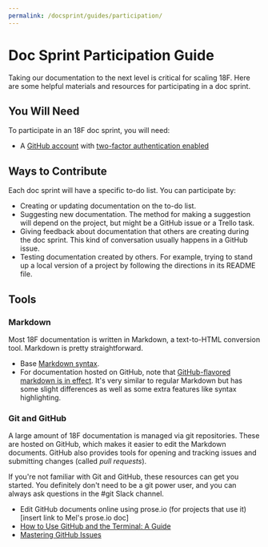 ```yaml
---
permalink: /docsprint/guides/participation/
---
```


# Doc Sprint Participation Guide

Taking our documentation to the next level is critical for scaling 18F. Here are some helpful materials and resources for participating in a doc sprint.

## You Will Need
To participate in an 18F doc sprint, you will need:

* A [GitHub account](https://help.github.com/articles/signing-up-for-a-new-github-account/) with [two-factor authentication enabled](https://help.github.com/articles/about-two-factor-authentication/)

## Ways to Contribute
Each doc sprint will have a specific to-do list. You can participate by:

* Creating or updating documentation on the to-do list.
* Suggesting new documentation. The method for making a suggestion will depend on the project, but might be a GitHub issue or a Trello task.
* Giving feedback about documentation that others are creating during the doc sprint. This kind of conversation usually happens in a GitHub issue.
* Testing documentation created by others. For example, trying to stand up a local version of a project by following the directions in its README file.


## Tools

### Markdown

Most 18F documentation is written in Markdown, a text-to-HTML conversion tool. Markdown is pretty straightforward.

* Base [Markdown syntax](http://daringfireball.net/projects/markdown/).
* For documentation hosted on GitHub, note that [GitHub-flavored markdown is in effect](https://help.github.com/articles/github-flavored-markdown/). It's very similar to regular Markdown but has some slight differences as well as some extra features like syntax highlighting.

### Git and GitHub

A large amount of 18F documentation is managed via git repositories. These are hosted on GitHub, which makes it easier to edit the Markdown documents. GitHub also provides tools for opening and tracking issues and submitting changes (called _pull requests_).

If you're not familiar with Git and GitHub, these resources can get you started. You definitely don't need to be a git power user, and you can always ask questions in the #git Slack channel.

* Edit GitHub documents online using prose.io (for projects that use it) [insert link to Mel's prose.io doc]
* [How to Use GitHub and the Terminal: A Guide](https://18f.gsa.gov/2015/03/03/how-to-use-github-and-the-terminal-a-guide/)
* [Mastering GitHub Issues](https://guides.github.com/features/issues/)
